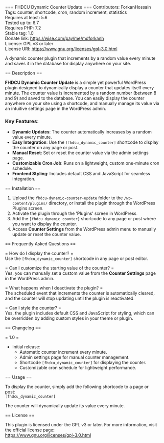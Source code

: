 === FHDCU Dynamic Counter Update ===
Contributors: ForkanHossain  
Tags: counter, shortcode, cron, random increment, statistics  
Requires at least: 5.6  
Tested up to: 6.7  
Requires PHP: 7.2  
Stable tag: 1.0  
Donate link: https://wise.com/pay/me/mdforkanh  
License: GPL v3 or later  
License URI: https://www.gnu.org/licenses/gpl-3.0.html  

A dynamic counter plugin that increments by a random value every minute and saves it in the database for display anywhere on your site.

== Description ==

**FHDCU Dynamic Counter Update** is a simple yet powerful WordPress plugin designed to dynamically display a counter that updates itself every minute. The counter value is incremented by a random number (between 8 and 9) and saved to the database. You can easily display the counter anywhere on your site using a shortcode, and manually manage its value via an intuitive settings page in the WordPress admin.

### Key Features:
- **Dynamic Updates**: The counter automatically increases by a random value every minute.
- **Easy Integration**: Use the `[fhdcu_dynamic_counter]` shortcode to display the counter on any page or post.
- **Manual Reset**: Set or reset the counter value via the admin settings page.
- **Customizable Cron Job**: Runs on a lightweight, custom one-minute cron schedule.
- **Frontend Styling**: Includes default CSS and JavaScript for seamless integration.

== Installation ==

1. Upload the `fhdcu-dynamic-counter-update` folder to the `/wp-content/plugins/` directory, or install the plugin through the WordPress Plugins screen.
2. Activate the plugin through the 'Plugins' screen in WordPress.
3. Add the `[fhdcu_dynamic_counter]` shortcode to any page or post where you want to display the counter.
4. Access **Counter Settings** from the WordPress admin menu to manually update or reset the counter value.

== Frequently Asked Questions ==

= How do I display the counter? =  
Use the `[fhdcu_dynamic_counter]` shortcode in any page or post editor.

= Can I customize the starting value of the counter? =  
Yes, you can manually set a custom value from the **Counter Settings** page in the WordPress admin.

= What happens when I deactivate the plugin? =  
The scheduled event that increments the counter is automatically cleared, and the counter will stop updating until the plugin is reactivated.

= Can I style the counter? =  
Yes, the plugin includes default CSS and JavaScript for styling, which can be overridden by adding custom styles in your theme or plugin.

== Changelog ==

= 1.0 =  
* Initial release:
  - Automatic counter increment every minute.
  - Admin settings page for manual counter management.
  - Shortcode `[fhdcu_dynamic_counter]` for displaying the counter.
  - Customizable cron schedule for lightweight performance.

== Usage ==

To display the counter, simply add the following shortcode to a page or post:  
`[fhdcu_dynamic_counter]`  

The counter will dynamically update its value every minute.

== License ==

This plugin is licensed under the GPL v3 or later. For more information, visit the official license page:  
https://www.gnu.org/licenses/gpl-3.0.html
